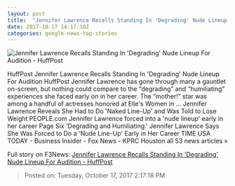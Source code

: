 ```yaml
---
layout: post
title:  "Jennifer Lawrence Recalls Standing In 'Degrading' Nude Lineup For Audition - HuffPost"
date: 2017-10-17 14:17:18Z
categories: google-news-top-stories
---
```


![Jennifer Lawrence Recalls Standing In 'Degrading' Nude Lineup For Audition - HuffPost](https://img.huffingtonpost.com/asset/59e5fb331500002000da1d42.jpeg?cache=kweawiis4w&ops=1910_1000)

HuffPost Jennifer Lawrence Recalls Standing In 'Degrading' Nude Lineup For Audition HuffPost Jennifer Lawrence has gone through many a gauntlet on-screen, but nothing could compare to the “degrading” and “humiliating” experiences she faced early on in her career. The “mother!” star was among a handful of actresses honored at Elle's Women in ... Jennifer Lawrence Reveals She Had to Do 'Naked Line-Up' and Was Told to Lose Weight PEOPLE.com Jennifer Lawrence forced into a 'nude lineup' early in her career Page Six 'Degrading and Humiliating.' Jennifer Lawrence Says She Was Forced to Do a 'Nude Line-Up' Early in Her Career TIME USA TODAY - Business Insider - Fox News - KPRC Houston all 53 news articles »


Full story on F3News: [Jennifer Lawrence Recalls Standing In 'Degrading' Nude Lineup For Audition - HuffPost](http://www.f3nws.com/n/G3MQWF)

> Posted on: Tuesday, October 17, 2017 2:17:18 PM
